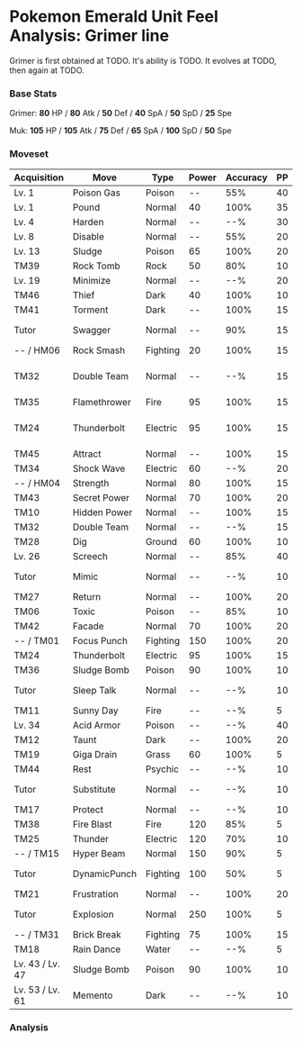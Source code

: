 # Pokemon Emerald Unit Feel Analysis: Grimer line

Grimer is first obtained at TODO. It's ability is TODO. It evolves at TODO, then again at TODO.

### Base Stats

Grimer: **80** HP / **80** Atk / **50** Def / **40** SpA / **50** SpD / **25** Spe

Muk: **105** HP / **105** Atk / **75** Def / **65** SpA / **100** SpD / **50** Spe

### Moveset

|Acquisition    |Move        |Type    |Power|Accuracy|PP |Notes                    |
|---            |---         |---     |---  |---     |---|---                      |
|Lv. 1          |Poison Gas  |Poison  |--   |55%     |40 |                         |
|Lv. 1          |Pound       |Normal  |40   |100%    |35 |                         |
|Lv. 4          |Harden      |Normal  |--   |--%     |30 |                         |
|Lv. 8          |Disable     |Normal  |--   |55%     |20 |                         |
|Lv. 13         |Sludge      |Poison  |65   |100%    |20 |                         |
|TM39           |Rock Tomb   |Rock    |50   |80%     |10 |                         |
|Lv. 19         |Minimize    |Normal  |--   |--%     |20 |                         |
|TM46           |Thief       |Dark    |40   |100%    |10 |                         |
|TM41           |Torment     |Dark    |--   |100%    |15 |                         |
|Tutor          |Swagger     |Normal  |--   |90%     |15 |Emerald only             |
|-- / HM06      |Rock Smash  |Fighting|20   |100%    |15 |                         |
|TM32           |Double Team |Normal  |--   |--%     |15 |Buy at Game Corner       |
|TM35           |Flamethrower|Fire    |95   |100%    |15 |                         |
|TM24           |Thunderbolt |Electric|95   |100%    |15 |Buy at Game Corner       |
|TM45           |Attract     |Normal  |--   |100%    |15 |                         |
|TM34           |Shock Wave  |Electric|60   |--%     |20 |                         |
|-- / HM04      |Strength    |Normal  |80   |100%    |15 |                         |
|TM43           |Secret Power|Normal  |70   |100%    |20 |                         |
|TM10           |Hidden Power|Normal  |--   |100%    |15 |                         |
|TM32           |Double Team |Normal  |--   |--%     |15 |                         |
|TM28           |Dig         |Ground  |60   |100%    |10 |                         |
|Lv. 26         |Screech     |Normal  |--   |85%     |40 |                         |
|Tutor          |Mimic       |Normal  |--   |--%     |10 |Emerald only             |
|TM27           |Return      |Normal  |--   |100%    |20 |                         |
|TM06           |Toxic       |Poison  |--   |85%     |10 |                         |
|TM42           |Facade      |Normal  |70   |100%    |20 |                         |
|-- / TM01      |Focus Punch |Fighting|150  |100%    |20 |                         |
|TM24           |Thunderbolt |Electric|95   |100%    |15 |                         |
|TM36           |Sludge Bomb |Poison  |90   |100%    |10 |                         |
|Tutor          |Sleep Talk  |Normal  |--   |--%     |10 |Emerald only             |
|TM11           |Sunny Day   |Fire    |--   |--%     |5  |                         |
|Lv. 34         |Acid Armor  |Poison  |--   |--%     |40 |                         |
|TM12           |Taunt       |Dark    |--   |100%    |20 |                         |
|TM19           |Giga Drain  |Grass   |60   |100%    |5  |                         |
|TM44           |Rest        |Psychic |--   |--%     |10 |                         |
|Tutor          |Substitute  |Normal  |--   |--%     |10 |Emerald only             |
|TM17           |Protect     |Normal  |--   |--%     |10 |                         |
|TM38           |Fire Blast  |Fire    |120  |85%     |5  |                         |
|TM25           |Thunder     |Electric|120  |70%     |10 |                         |
|-- / TM15      |Hyper Beam  |Normal  |150  |90%     |5  |                         |
|Tutor          |DynamicPunch|Fighting|100  |50%     |5  |Emerald only             |
|TM21           |Frustration |Normal  |--   |100%    |20 |                         |
|Tutor          |Explosion   |Normal  |250  |100%    |5  |Emerald only             |
|-- / TM31      |Brick Break |Fighting|75   |100%    |15 |                         |
|TM18           |Rain Dance  |Water   |--   |--%     |5  |                         |
|Lv. 43 / Lv. 47|Sludge Bomb |Poison  |90   |100%    |10 |                         |
|Lv. 53 / Lv. 61|Memento     |Dark    |--   |--%     |10 |                         |

### Analysis
